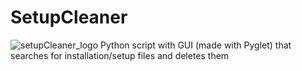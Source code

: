 # SetupCleaner
![setupCleaner_logo](https://github.com/urboirad/SetupCleaner/assets/97897450/70760984-0454-48ca-b3ca-07bbe1054133)
Python script with GUI (made with Pyglet) that searches for installation/setup files and deletes them
